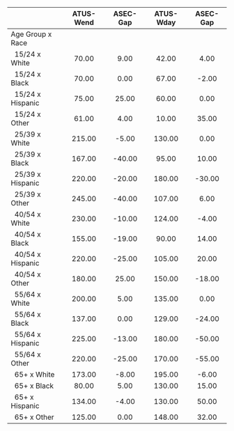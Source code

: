 
|                      |    ATUS-Wend |     ASEC-Gap |    ATUS-Wday |     ASEC-Gap |
| -------------------- | :----------: | :----------: | :----------: | :----------: |
| Age Group x Race     |              |              |              |              |
| &nbsp;&nbsp;15/24 x White |        70.00 |         9.00 |        42.00 |         4.00 |
| &nbsp;&nbsp;15/24 x Black |        70.00 |         0.00 |        67.00 |        -2.00 |
| &nbsp;&nbsp;15/24 x Hispanic |        75.00 |        25.00 |        60.00 |         0.00 |
| &nbsp;&nbsp;15/24 x Other |        61.00 |         4.00 |        10.00 |        35.00 |
| &nbsp;&nbsp;25/39 x White |       215.00 |        -5.00 |       130.00 |         0.00 |
| &nbsp;&nbsp;25/39 x Black |       167.00 |       -40.00 |        95.00 |        10.00 |
| &nbsp;&nbsp;25/39 x Hispanic |       220.00 |       -20.00 |       180.00 |       -30.00 |
| &nbsp;&nbsp;25/39 x Other |       245.00 |       -40.00 |       107.00 |         6.00 |
| &nbsp;&nbsp;40/54 x White |       230.00 |       -10.00 |       124.00 |        -4.00 |
| &nbsp;&nbsp;40/54 x Black |       155.00 |       -19.00 |        90.00 |        14.00 |
| &nbsp;&nbsp;40/54 x Hispanic |       220.00 |       -25.00 |       105.00 |        20.00 |
| &nbsp;&nbsp;40/54 x Other |       180.00 |        25.00 |       150.00 |       -18.00 |
| &nbsp;&nbsp;55/64 x White |       200.00 |         5.00 |       135.00 |         0.00 |
| &nbsp;&nbsp;55/64 x Black |       137.00 |         0.00 |       129.00 |       -24.00 |
| &nbsp;&nbsp;55/64 x Hispanic |       225.00 |       -13.00 |       180.00 |       -50.00 |
| &nbsp;&nbsp;55/64 x Other |       220.00 |       -25.00 |       170.00 |       -55.00 |
| &nbsp;&nbsp;65+ x White |       173.00 |        -8.00 |       195.00 |        -6.00 |
| &nbsp;&nbsp;65+ x Black |        80.00 |         5.00 |       130.00 |        15.00 |
| &nbsp;&nbsp;65+ x Hispanic |       134.00 |        -4.00 |       130.00 |        50.00 |
| &nbsp;&nbsp;65+ x Other |       125.00 |         0.00 |       148.00 |        32.00 |

